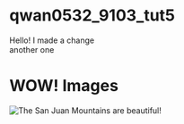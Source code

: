 # qwan0532_9103_tut5

Hello! I made a change\
another one

# WOW! Images

![The San Juan Mountains are beautiful!](/assets/images/san-juan-mountains.jpg "San Juan Mountains")

